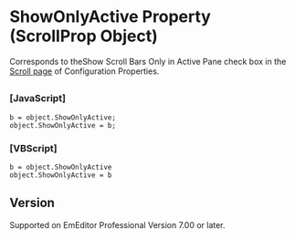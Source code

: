 # ShowOnlyActive Property (ScrollProp Object)

Corresponds to theShow Scroll Bars Only in Active Pane check box in the
[Scroll page](../../dlg/properties/scroll/index) of Configuration Properties.

## 

### \[JavaScript\]

```
b = object.ShowOnlyActive;
object.ShowOnlyActive = b;
```

### \[VBScript\]

```
b = object.ShowOnlyActive
object.ShowOnlyActive = b
```

## Version

Supported on EmEditor Professional Version 7.00 or later.
